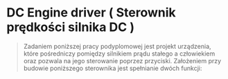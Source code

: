 # DC Engine driver ( Sterownik prędkości silnika DC )
>Zadaniem poniższej pracy podyplomowej jest projekt urządzenia, które pośredniczy
pomiędzy silnikiem prądu stałego a człowiekiem oraz pozwala na jego sterowanie poprzez
przyciski. Założeniem przy budowie poniższego sterownika jest spełnianie dwóch funkcji:
